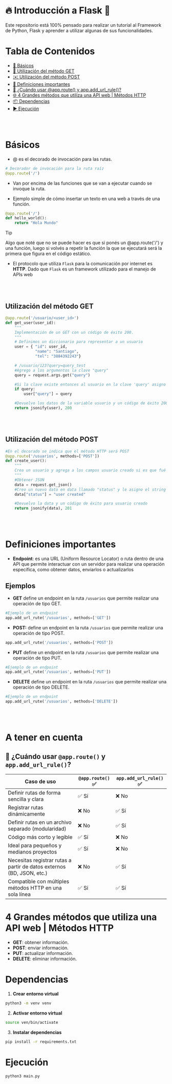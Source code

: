 # 🔥 Introducción a Flask 🐍

Este repositorio está 100% pensado para realizar un tutorial al Framework de Python, Flask y aprender a utilizar algunas de sus funcionalidades.

# Tabla de Contenidos

- [📘 Básicos](#básicos)
- [🔎 Utilización del método GET](#utilización-del-método-get)
- [✉️ Utilización del método POST](#utilización-del-método-post)
- [📖 Definiciones importantes](#definiciones-importantes)
- [🚀 ¿Cuándo usar @app.route() y app.add_url_rule()?](#-cuándo-usar-approute-y-appadd_url_rule)
- [🌐 4 Grandes métodos que utiliza una API web | Métodos HTTP](#4-grandes-métodos-que-utiliza-una-api-web--métodos-http)
- [📦 Dependencias](#dependencias)
- [▶️ Ejecución](#ejecución)

<br/>
<br/>

# Básicos

- @ es el decorado de invocación para las rutas.

```python
# Decorador de invocación para la ruta raíz
@app.route('/')
```

- Van por encima de las funciones que se van a ejecutar cuando se invoque la ruta.

- Ejemplo simple de cómo insertar un texto en una web a través de una función.

```python
@app.route('/')
def hello_world():
    return "Hola Mundo"
```

> [!TIP]
> Algo que noté que no se puede hacer
> es que si ponés un @app.route('/') y una función, luego si volvés a repetir la función la que se ejecutará será la primera que figura en el código estático.

- El protocolo que utiliza `Flask` para la comunicación por internet es **HTTP**. Dado que `Flask` es un framework utilizado para el manejo de APIs web

<br/>
<br/>

## Utilización del método GET

```python
@app.route('/usuario/<user_id>')
def get_user(user_id):
    """
    Implementación de un GET con un código de éxito 200.
    """
    # Definimos un diccionario para representar a un usuario
    user = { "id": user_id,
             "name": "Santiago",
             "tel": "3884392243"}

    # /usuario/123?query=query_test
    #Agrego a los argumentos la clave "query"
    query = request.args.get("query")

    #Si la clave existe entonces al usuario en la clave 'query' asigno la variable query
    if query:
        user["query"] = query

    #Devuelvo los datos de la variable usuario y un código de éxito 200
    return jsonify(user), 200
```

<br/>
<br/>

## Utilización del método POST

```python
#En el decorado se indica que el método HTTP será POST
@app.route('/usuarios', methods=['POST'])
def create_user():
    """
    Crea un usuario y agrega a los campos usuario creado si es que fué exitoso.
    """
    #Obtener JSON
    data = request.get_json()
    #Creo un nuevo dato en data llamado "status" y le asigno el string "usuario creado"
    data["status"] = "user created"

    #Devuelvo la data y un código de éxito para usuario creado
    return jsonify(data), 201
```

<br/>
<br/>

# Definiciones importantes

- **Endpoint**: es una URL (Uniform Resource Locator) o ruta dentro de una API que permite interactuar con un servidor para realizar una operación específica, como obtener datos, enviarlos o actualizarlos

## Ejemplos

- **GET** define un endpoint en la ruta `/usuarios` que permite realizar una operación de tipo GET.

```python
#Ejemplo de un endpoint
app.add_url_rute('/usuarios', methods=['GET'])
```

- **POST:** define un endpoint en la ruta `/usuarios` que permite realizar una operación de tipo POST.

```python
app.add_url_rute('/usuarios', methods=['POST'])
```

- **PUT** define un endpoint en la ruta `/usuarios` que permite realizar una operación de tipo PUT.

```python
#Ejemplo de un endpoint
app.add_url_rute('/usuarios', methods=['PUT'])
```

- **DELETE** define un endpoint en la ruta `/usuarios` que permite realizar una operación de tipo DELETE.

```python
#Ejemplo de un endpoint
app.add_url_rute('/usuarios', methods=['DELETE'])
```

<br/>
<br/>

# A tener en cuenta

## 🚀 ¿Cuándo usar `@app.route()` y `app.add_url_rule()`?

| Caso de uso                                                           | `@app.route()` ✅ | `app.add_url_rule()` ✅ |
| --------------------------------------------------------------------- | ----------------- | ----------------------- |
| Definir rutas de forma sencilla y clara                               | ✅ Sí             | ❌ No                   |
| Registrar rutas dinámicamente                                         | ❌ No             | ✅ Sí                   |
| Definir rutas en un archivo separado (modularidad)                    | ❌ No             | ✅ Sí                   |
| Código más corto y legible                                            | ✅ Sí             | ❌ No                   |
| Ideal para pequeños y medianos proyectos                              | ✅ Sí             | ❌ No                   |
| Necesitas registrar rutas a partir de datos externos (BD, JSON, etc.) | ❌ No             | ✅ Sí                   |
| Compatible con múltiples métodos HTTP en una sola línea               | ✅ Sí             | ✅ Sí                   |

# 4 Grandes métodos que utiliza una API web | Métodos HTTP

- **GET**: obtener información.
- **POST**: enviar información.
- **PUT**: actualizar información.
- **DELETE**: eliminar información.

# Dependencias

1. **Crear entorno virtual**

```bash
python3 -m venv venv
```

2. **Activar entorno virtual**

```bash
source ven/bin/activate
```

3. **Instalar dependencias**

```bash
pip install -r requirements.txt
```

# Ejecución

```bash
python3 main.py
```
